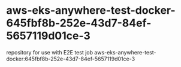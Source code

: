 # aws-eks-anywhere-test-docker-645fbf8b-252e-43d7-84ef-5657119d01ce-3
repository for use with E2E test job aws-eks-anywhere-test-docker:645fbf8b-252e-43d7-84ef-5657119d01ce-3
